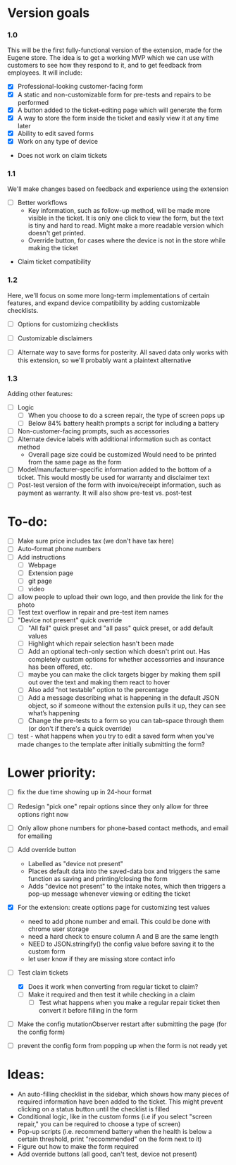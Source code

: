 # Version goals
### 1.0
This will be the first fully-functional version of the extension, made for the Eugene store.
The idea is to get a working MVP which we can use with customers to see how they respond to it, and to get feedback from employees. 
It will include:
- [x] Professional-looking customer-facing form
- [x] A static and non-customizable form for pre-tests and repairs to be performed
- [x] A button added to the ticket-editing page which will generate the form
- [x] A way to store the form inside the ticket and easily view it at any time later
- [x] Ability to edit saved forms
- [x] Work on any type of device
- Does not work on claim tickets

### 1.1
We'll make changes based on feedback and experience using the extension
- [ ] Better workflows
    - Key information, such as follow-up method, will be made more visible in the ticket. It is only one click to view the form, but the text is tiny and hard to read. Might make a more readable version which doesn't get printed.
    - Override button, for cases where the device is not in the store while making the ticket
- Claim ticket compatibility

### 1.2 
Here, we'll focus on some more long-term implementations of certain features, and expand device compatibility by adding customizable checklists.
- [ ] Options for customizing checklists 
- [ ] Customizable disclaimers
- [ ] Alternate way to save forms for posterity. All saved data only works with this extension, so we'll probably want a plaintext alternative


### 1.3
Adding other features:
- [ ] Logic
    - [ ] When you choose to do a screen repair, the type of screen pops up
    - [ ] Below 84% battery health prompts a script for including a battery
- [ ] Non-customer-facing prompts, such as accessories
- [ ] Alternate device labels with additional information such as contact method
    - Overall page size could be customized
    Would need to be printed from the same page as the form
- [ ] Model/manufacturer-specific information added to the bottom of a ticket. This would mostly be used for warranty and disclaimer text
- [ ] Post-test version of the form with invoice/receipt information, such as payment as warranty. It will also show pre-test vs. post-test

# To-do:
- [ ] Make sure price includes tax (we don't have tax here)
- [ ] Auto-format phone numbers
- [ ] Add instructions
    - [ ] Webpage
    - [ ] Extension page
    - [ ] git page
    - [ ] video
- [ ] allow people to upload their own logo, and then provide the link for the photo
- [ ] Test text overflow in repair and pre-test item names
- [ ] "Device not present" quick override
    - [ ] "All fail" quick preset and "all pass" quick preset, or add default values
    - [ ] Highlight which repair selection hasn't been made
    - [ ] Add an optional tech-only section which doesn't print out. Has completely custom options for whether accessorries and insurance has been offered, etc.
    - [ ] maybe you can make the click targets bigger by making them spill out over the text and making them react to hover
    - [ ] Also add “not testable” option to the percentage
    - [ ] Add a message describing what is happening in the default JSON object, so if someone without the extension pulls it up, they can see what’s happening
    - [ ] Change the pre-tests to a form so you can tab-space through them (or don't if there's a quick override)
- [ ] test - what happens when you try to edit a saved form when you’ve made changes to the template after initially submitting the form?

# Lower priority:
- [ ] fix the due time showing up in 24-hour format
- [ ] Redesign "pick one" repair options since they only allow for three options right now
- [ ] Only allow phone numbers for phone-based contact methods, and email for emailing
- [ ] Add override button
    - Labelled as "device not present"
    - Places default data into the saved-data box and triggers the same function as saving and printing/closing the form
    - Adds "device not present" to the intake notes, which then triggers a pop-up message whenever viewing or editing the ticket
- [x] For the extension: create options page for customizing test values
    - need to add phone number and email. This could be done with chrome user storage
    - need a hard check to ensure column A and B are the same length
    - NEED to JSON.stringify() the config value before saving it to the custom form
    - let user know if they are missing store contact info
    
- [ ] Test claim tickets
    - [x] Does it work when converting from regular ticket to claim?
    - [ ] Make it required and then test it while checking in a claim
        - [ ] Test what happens when you make a regular repair ticket then convert it before filling in the form
- [ ] Make the config mutationObserver restart after submitting the page (for the config form)
- [ ] prevent the config form from popping up when the form is not ready yet
# Ideas:
- An auto-filling checklist in the sidebar, which shows how many pieces of required information have been added to the ticket. This might prevent clicking on a status button until the checklist is filled
- Conditional logic, like in the custom forms (i.e if you select "screen repair," you can be required to choose a type of screen)
- Pop-up scripts (i.e. recommend battery when the health is below a certain threshold, print "reccommended" on the form next to it)
- Figure out how to make the form required
- Add override buttons (all good, can't test, device not present)





